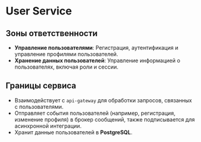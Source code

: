 # User Service

## Зоны ответственности

- **Управление пользователями**: Регистрация, аутентификация и управление профилями пользователей.
- **Хранение данных пользователей**: Управление информацией о пользователях, включая роли и сессии.

## Границы сервиса

- Взаимодействует с `api-gateway` для обработки запросов, связанных с пользователями.
- Отправляет события пользователей (например, регистрация, изменение профиля) в брокер сообщений, также подписывается для асинхронной интеграции.
- Хранит данные пользователей в **PostgreSQL**.
